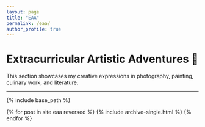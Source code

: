 ```yaml
---
layout: page
title: "EAA"
permalink: /eaa/
author_profile: true
---
```


# Extracurricular Artistic Adventures 🎨

This section showcases my creative expressions in photography, painting, culinary work, and literature.

---


{% include base_path %}

{% for post in site.eaa reversed %}
  {% include archive-single.html %}
{% endfor %}
